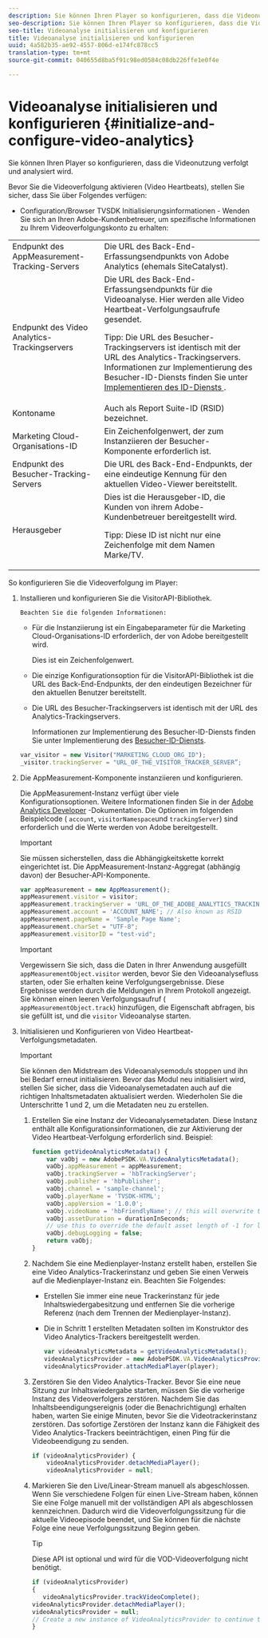 ```yaml
---
description: Sie können Ihren Player so konfigurieren, dass die Videonutzung verfolgt und analysiert wird.
seo-description: Sie können Ihren Player so konfigurieren, dass die Videonutzung verfolgt und analysiert wird.
seo-title: Videoanalyse initialisieren und konfigurieren
title: Videoanalyse initialisieren und konfigurieren
uuid: 4a582b35-ae92-4557-806d-e174fc878cc5
translation-type: tm+mt
source-git-commit: 040655d8ba5f91c98ed0584c08db226ffe1e0f4e

---
```



# Videoanalyse initialisieren und konfigurieren {#initialize-and-configure-video-analytics}

Sie können Ihren Player so konfigurieren, dass die Videonutzung verfolgt und analysiert wird.

Bevor Sie die Videoverfolgung aktivieren (Video Heartbeats), stellen Sie sicher, dass Sie über Folgendes verfügen:

* Configuration/Browser TVSDK Initialisierungsinformationen - Wenden Sie sich an Ihren Adobe-Kundenbetreuer, um spezifische Informationen zu Ihrem Videoverfolgungskonto zu erhalten:

<table id="table_3565328ABBEE4605A92EAE1ADE5D6F84">
 <tbody>
  <tr>
   <td colname="col1"> Endpunkt des AppMeasurement-Tracking-Servers </td>
   <td colname="col2"> Die URL des Back-End-Erfassungsendpunkts von Adobe Analytics (ehemals SiteCatalyst). </td>
  </tr>
  <tr>
   <td colname="col1"> Endpunkt des Video Analytics-Trackingservers </td>
   <td colname="col2"> Die URL des Back-End-Erfassungsendpunkts für die Videoanalyse. Hier werden alle Video Heartbeat-Verfolgungsaufrufe gesendet. <p>Tipp:  Die URL des Besucher-Trackingservers ist identisch mit der URL des Analytics-Trackingservers. Informationen zur Implementierung des Besucher-ID-Diensts finden Sie unter <a href="https://marketing.adobe.com/resources/help/en_US/mcvid/mcvid-setup-target.html" format="html" scope="external"> Implementieren des ID-Diensts </a>. </p> </td>
  </tr>
  <tr>
   <td colname="col1"> Kontoname </td>
   <td colname="col2"> Auch als Report Suite-ID (RSID) bezeichnet. </td>
  </tr>
  <tr>
   <td colname="col1"> Marketing Cloud-Organisations-ID </td>
   <td colname="col2"> Ein Zeichenfolgenwert, der zum Instanziieren der Besucher-Komponente erforderlich ist. </td>
  </tr>
  <tr>
   <td colname="col1"> Endpunkt des Besucher-Tracking-Servers </td>
   <td colname="col2"> Die URL des Back-End-Endpunkts, der eine eindeutige Kennung für den aktuellen Video-Viewer bereitstellt. </td>
  </tr>
  <tr>
   <td colname="col1"> Herausgeber </td>
   <td colname="col2"> Dies ist die Herausgeber-ID, die Kunden von ihrem Adobe-Kundenbetreuer bereitgestellt wird. <p>Tipp:  Diese ID ist nicht nur eine Zeichenfolge mit dem Namen Marke/TV. </p> </td>
  </tr>
 </tbody>
</table>

So konfigurieren Sie die Videoverfolgung im Player:

1. Installieren und konfigurieren Sie die VisitorAPI-Bibliothek.

       Beachten Sie die folgenden Informationen:
   
   * Für die Instanziierung ist ein Eingabeparameter für die Marketing Cloud-Organisations-ID erforderlich, der von Adobe bereitgestellt wird.

      Dies ist ein Zeichenfolgenwert.
   * Die einzige Konfigurationsoption für die VisitorAPI-Bibliothek ist die URL des Back-End-Endpunkts, der den eindeutigen Bezeichner für den aktuellen Benutzer bereitstellt.
   * Die URL des Besucher-Trackingservers ist identisch mit der URL des Analytics-Trackingservers.

      Informationen zur Implementierung des Besucher-ID-Diensts finden Sie unter Implementierung des [Besucher-ID-Diensts](https://marketing.adobe.com/resources/help/en_US/mcvid/mcvid-setup-target.html).

   ```js
   var_visitor = new Visitor("MARKETING_CLOUD_ORG_ID");
   _visitor.trackingServer = "URL_OF_THE_VISITOR_TRACKER_SERVER”;
   ```

2. Die AppMeasurement-Komponente instanziieren und konfigurieren.

   Die AppMeasurement-Instanz verfügt über viele Konfigurationsoptionen. Weitere Informationen finden Sie in der [Adobe Analytics Developer](https://microsite.omniture.com/t2/help/en_US/reference/#Developer) -Dokumentation. Die Optionen im folgenden Beispielcode ( `account`, `visitorNamespace`und `trackingServer`) sind erforderlich und die Werte werden von Adobe bereitgestellt.

   >[!IMPORTANT]
   >
   >Sie müssen sicherstellen, dass die Abhängigkeitskette korrekt eingerichtet ist. Die AppMeasurement-Instanz-Aggregat (abhängig davon) der Besucher-API-Komponente.

   ```js
   var appMeasurement = new AppMeasurement();
   appMeasurement.visitor = visitor;
   appMeasurement.trackingServer = 'URL_OF_THE_ADOBE_ANALYTICS_TRACKING_SERVER';
   appMeasurement.account = 'ACCOUNT_NAME'; // Also known as RSID
   appMeasurement.pageName = 'Sample Page Name';
   appMeasurement.charSet = "UTF-8";
   appMeasurement.visitorID = "test-vid";
   ```

   >[!IMPORTANT]
   >
   >Vergewissern Sie sich, dass die Daten in Ihrer Anwendung ausgefüllt `appMeasurementObject.visitor` werden, bevor Sie den Videoanalysefluss starten, oder Sie erhalten keine Verfolgungsergebnisse. Diese Ergebnisse werden durch die Meldungen in Ihrem Protokoll angezeigt. Sie können einen leeren Verfolgungsaufruf ( `appMeasurementObject.track`) hinzufügen, die Eigenschaft abfragen, bis sie gefüllt ist, und die `visitor` Videoanalyse starten.

3. Initialisieren und Konfigurieren von Video Heartbeat-Verfolgungsmetadaten.

   >[!IMPORTANT]
   >
   >Sie können den Midstream des Videoanalysemoduls stoppen und ihn bei Bedarf erneut initialisieren. Bevor das Modul neu initialisiert wird, stellen Sie sicher, dass die Videoanalysemetadaten auch auf die richtigen Inhaltsmetadaten aktualisiert werden. Wiederholen Sie die Unterschritte 1 und 2, um die Metadaten neu zu erstellen.

   1. Erstellen Sie eine Instanz der Videoanalysemetadaten.
Diese Instanz enthält alle Konfigurationsinformationen, die zur Aktivierung der Video Heartbeat-Verfolgung erforderlich sind. Beispiel:

      ```js
      function getVideoAnalyticsMetadata() {
          var vaObj = new AdobePSDK.VA.VideoAnalyticsMetadata();
          vaObj.appMeasurement = appMeasurement;
          vaObj.trackingServer = 'hbTrackingServer';
          vaObj.publisher = 'hbPublisher';
          vaObj.channel = 'sample-channel';
          vaObj.playerName = 'TVSDK-HTML';
          vaObj.appVersion = '1.0.0';
          vaObj.videoName = 'hbFriendlyName'; // this will overwrite the ContextData variable a.media.friendlyName
          vaObj.assetDuration = durationInSeconds;
          // use this to override the default asset length of -1 for live streams
          vaObj.debugLogging = false;
          return vaObj;
      }
      ```

   2. Nachdem Sie eine Medienplayer-Instanz erstellt haben, erstellen Sie eine Video Analytics-Trackerinstanz und geben Sie einen Verweis auf die Medienplayer-Instanz ein.
Beachten Sie Folgendes:

      * Erstellen Sie immer eine neue Trackerinstanz für jede Inhaltswiedergabesitzung und entfernen Sie die vorherige Referenz (nach dem Trennen der Medienplayer-Instanz).
      * Die in Schritt 1 erstellten Metadaten sollten im Konstruktor des Video Analytics-Trackers bereitgestellt werden.

         ```js
         var videoAnalyticsMetadata = getVideoAnalyticsMetadata();
         videoAnalyticsProvider = new AdobePSDK.VA.VideoAnalyticsProvider(videoAnalyticsMetadata);
         videoAnalyticsProvider.attachMediaPlayer(player);
         ```
   3. Zerstören Sie den Video Analytics-Tracker.
Bevor Sie eine neue Sitzung zur Inhaltswiedergabe starten, müssen Sie die vorherige Instanz des Videoverfolgers zerstören. Nachdem Sie das Inhaltsbeendigungsereignis (oder die Benachrichtigung) erhalten haben, warten Sie einige Minuten, bevor Sie die Videotrackerinstanz zerstören. Das sofortige Zerstören der Instanz kann die Fähigkeit des Video Analytics-Trackers beeinträchtigen, einen Ping für die Videobeendigung zu senden.

      ```js
      if (videoAnalyticsProvider) {
          videoAnalyticsProvider.detachMediaPlayer();
          videoAnalyticsProvider = null;
      ```
   4. Markieren Sie den Live/Linear-Stream manuell als abgeschlossen.
Wenn Sie verschiedene Folgen für einen Live-Stream haben, können Sie eine Folge manuell mit der vollständigen API als abgeschlossen kennzeichnen. Dadurch wird die Videoverfolgungssitzung für die aktuelle Videoepisode beendet, und Sie können für die nächste Folge eine neue Verfolgungssitzung Beginn geben.
      >[!TIP]
      >
      >Diese API ist optional und wird für die VOD-Videoverfolgung nicht benötigt.

      ```js
      if (videoAnalyticsProvider)
      {
         videoAnalyticsProvider.trackVideoComplete();
      videoAnalyticsProvider.detachMediaPlayer();
      videoAnalyticsProvider = null;
      // Create a new instance of VideoAnalyticsProvider to continue tracking.
      } 
      ```
